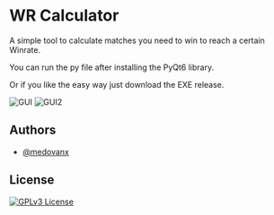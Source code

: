 # WR Calculator

A simple tool to calculate matches you need to win to reach a certain Winrate.

You can run the py file after installing the PyQt6 library.

Or if you like the easy way just download the EXE release.

![GUI](https://i.imgur.com/FolAPKj.png)
![GUI2](https://i.imgur.com/XMnHwyN.png)
## Authors

- [@medovanx](https://github.com/medovanx)


## License

[![GPLv3 License](https://img.shields.io/badge/License-GPL%20v3-yellow.svg)](https://opensource.org/licenses/)
